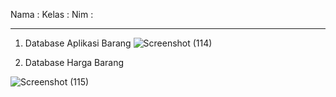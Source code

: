 Nama : 
Kelas :
Nim :
********************************************
1. Database Aplikasi Barang
![Screenshot (114)](https://github.com/stavonofa/UASpemrogvisual/assets/98897147/2df19f7b-effd-4b65-af62-b71513cba2ce)

2. Database Harga Barang
   
![Screenshot (115)](https://github.com/stavonofa/UASpemrogvisual/assets/98897147/21acc4a2-db93-4edc-954e-5bc6f969614a)
